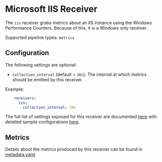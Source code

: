 # Microsoft IIS Receiver

The `iis` receiver grabs metrics about an IIS instance using the Windows Performance Counters.
Because of this, it is a Windows only receiver.

Supported pipeline types: `metrics`

## Configuration

The following settings are optional:

- `collection_interval` (default = `10s`): The internal at which metrics should be emitted by this receiver.

Example:

```yaml
    receivers:
      iis:
        collection_interval: 10s
```

The full list of settings exposed for this receiver are documented [here](./config.go) with detailed sample configurations [here](./testdata/config.yaml).

## Metrics

Details about the metrics produced by this receiver can be found in [metadata.yaml](./metadata.yaml) 